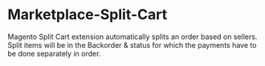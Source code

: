 # Marketplace-Split-Cart
Magento Split Cart extension automatically splits an order based on sellers. Split items will be in the Backorder &amp; status for which the payments have to be done separately in order.
